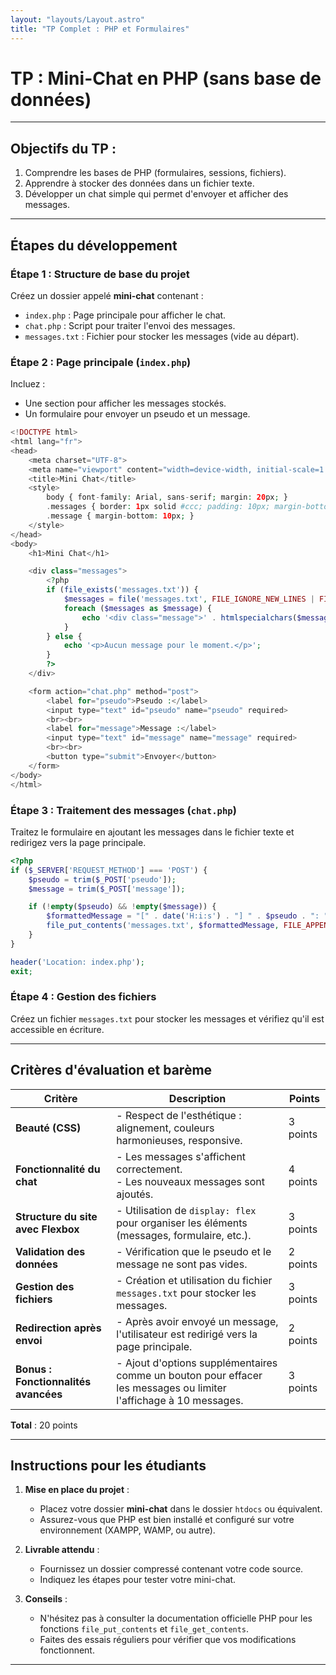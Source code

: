 ```yaml
---
layout: "layouts/Layout.astro"
title: "TP Complet : PHP et Formulaires"
---
```


# TP : Mini-Chat en PHP (sans base de données)

---

## Objectifs du TP :
1. Comprendre les bases de PHP (formulaires, sessions, fichiers).
2. Apprendre à stocker des données dans un fichier texte.
3. Développer un chat simple qui permet d'envoyer et afficher des messages.

---

## Étapes du développement

### Étape 1 : Structure de base du projet
Créez un dossier appelé **mini-chat** contenant :
- `index.php` : Page principale pour afficher le chat.
- `chat.php` : Script pour traiter l'envoi des messages.
- `messages.txt` : Fichier pour stocker les messages (vide au départ).

### Étape 2 : Page principale (`index.php`)
Incluez :
- Une section pour afficher les messages stockés.
- Un formulaire pour envoyer un pseudo et un message.

```php
<!DOCTYPE html>
<html lang="fr">
<head>
    <meta charset="UTF-8">
    <meta name="viewport" content="width=device-width, initial-scale=1.0">
    <title>Mini Chat</title>
    <style>
        body { font-family: Arial, sans-serif; margin: 20px; }
        .messages { border: 1px solid #ccc; padding: 10px; margin-bottom: 20px; max-height: 300px; overflow-y: auto; }
        .message { margin-bottom: 10px; }
    </style>
</head>
<body>
    <h1>Mini Chat</h1>

    <div class="messages">
        <?php
        if (file_exists('messages.txt')) {
            $messages = file('messages.txt', FILE_IGNORE_NEW_LINES | FILE_SKIP_EMPTY_LINES);
            foreach ($messages as $message) {
                echo '<div class="message">' . htmlspecialchars($message) . '</div>';
            }
        } else {
            echo '<p>Aucun message pour le moment.</p>';
        }
        ?>
    </div>

    <form action="chat.php" method="post">
        <label for="pseudo">Pseudo :</label>
        <input type="text" id="pseudo" name="pseudo" required>
        <br><br>
        <label for="message">Message :</label>
        <input type="text" id="message" name="message" required>
        <br><br>
        <button type="submit">Envoyer</button>
    </form>
</body>
</html>
```

### Étape 3 : Traitement des messages (`chat.php`)
Traitez le formulaire en ajoutant les messages dans le fichier texte et redirigez vers la page principale.

```php
<?php
if ($_SERVER['REQUEST_METHOD'] === 'POST') {
    $pseudo = trim($_POST['pseudo']);
    $message = trim($_POST['message']);

    if (!empty($pseudo) && !empty($message)) {
        $formattedMessage = "[" . date('H:i:s') . "] " . $pseudo . ": " . $message . "n";
        file_put_contents('messages.txt', $formattedMessage, FILE_APPEND);
    }
}

header('Location: index.php');
exit;
```

### Étape 4 : Gestion des fichiers
Créez un fichier `messages.txt` pour stocker les messages et vérifiez qu'il est accessible en écriture.

---

## Critères d'évaluation et barème

| **Critère**                         | **Description**                                                                                 | **Points** |
|-------------------------------------|-----------------------------------------------------------------------------------------------|-----------|
| **Beauté (CSS)**                    | - Respect de l'esthétique : alignement, couleurs harmonieuses, responsive.                     | 3 points  |
| **Fonctionnalité du chat**          | - Les messages s'affichent correctement.<br>- Les nouveaux messages sont ajoutés.             | 4 points  |
| **Structure du site avec Flexbox**  | - Utilisation de `display: flex` pour organiser les éléments (messages, formulaire, etc.).      | 3 points  |
| **Validation des données**          | - Vérification que le pseudo et le message ne sont pas vides.                                  | 2 points  |
| **Gestion des fichiers**            | - Création et utilisation du fichier `messages.txt` pour stocker les messages.                | 3 points  |
| **Redirection après envoi**         | - Après avoir envoyé un message, l'utilisateur est redirigé vers la page principale.           | 2 points  |
| **Bonus : Fonctionnalités avancées**| - Ajout d'options supplémentaires comme un bouton pour effacer les messages ou limiter l'affichage à 10 messages. | 3 points  |

**Total** : 20 points

---

## Instructions pour les étudiants

1. **Mise en place du projet** : 
   - Placez votre dossier **mini-chat** dans le dossier `htdocs` ou équivalent.
   - Assurez-vous que PHP est bien installé et configuré sur votre environnement (XAMPP, WAMP, ou autre).

2. **Livrable attendu** :
   - Fournissez un dossier compressé contenant votre code source.
   - Indiquez les étapes pour tester votre mini-chat.

3. **Conseils** :
   - N'hésitez pas à consulter la documentation officielle PHP pour les fonctions `file_put_contents` et `file_get_contents`.
   - Faites des essais réguliers pour vérifier que vos modifications fonctionnent.
---
